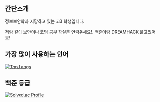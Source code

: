
## 간단소개
정보보안학과 지망하고 있는 고3 학생입니다. 
<tr>
저랑 같이 보안이나 코딩 공부 하실분 연락주세요!. 백준이랑 DREAMHACK 풀고있어요!

<!-- markdownlint-enable -->
<!-- prettier-ignore-end -->
<!-- ALL-CONTRIBUTORS-LIST:END -->


## 가장 많이 사용하는 언어
[![Top Langs](https://github-readme-stats.vercel.app/api/top-langs/?username=soul0908&layout=compact)](https://github.com/soul0908/github-readme-stats)
## 백준 등급
[![Solved.ac Profile](http://mazassumnida.wtf/api/v2/generate_badge?boj=k7580778)](https://solved.ac/k7580778/)


